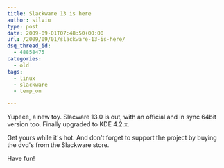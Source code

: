 ```yaml
---
title: Slackware 13 is here
author: silviu
type: post
date: 2009-09-01T07:48:50+00:00
url: /2009/09/01/slackware-13-is-here/
dsq_thread_id:
  - 48858475
categories:
  - old
tags:
  - linux
  - slackware
  - temp_on

---
```

Yupeee, a new toy. Slacware 13.0 is out, with an official and in sync 64bit version too. Finally upgraded to KDE 4.2.x.

Get yours while it's hot. And don't forget to support the project by buying the dvd's from the Slackware store.

Have fun!